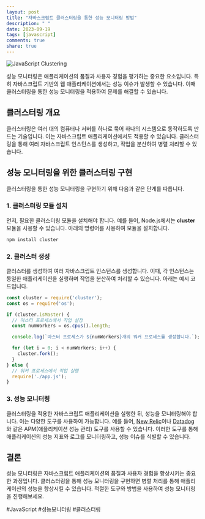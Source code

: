 ```yaml
---
layout: post
title: "자바스크립트 클러스터링을 통한 성능 모니터링 방법"
description: " "
date: 2023-09-19
tags: [javascript]
comments: true
share: true
---
```


![JavaScript Clustering](https://example.com/clustering-image.jpg)

성능 모니터링은 애플리케이션의 품질과 사용자 경험을 평가하는 중요한 요소입니다. 특히 자바스크립트 기반의 웹 애플리케이션에서는 성능 이슈가 발생할 수 있습니다. 이때 클러스터링을 통한 성능 모니터링을 적용하여 문제를 해결할 수 있습니다.

## 클러스터링 개요

클러스터링은 여러 대의 컴퓨터나 서버를 하나로 묶어 하나의 시스템으로 동작하도록 만드는 기술입니다. 이는 자바스크립트 애플리케이션에서도 적용할 수 있습니다. 클러스터링을 통해 여러 자바스크립트 인스턴스를 생성하고, 작업을 분산하여 병렬 처리할 수 있습니다.

## 성능 모니터링을 위한 클러스터링 구현

클러스터링을 통한 성능 모니터링을 구현하기 위해 다음과 같은 단계를 따릅니다.

### 1. 클러스터링 모듈 설치

먼저, 필요한 클러스터링 모듈을 설치해야 합니다. 예를 들어, Node.js에서는 **cluster** 모듈을 사용할 수 있습니다. 아래의 명령어를 사용하여 모듈을 설치합니다.

```bash
npm install cluster
```

### 2. 클러스터 생성

클러스터를 생성하여 여러 자바스크립트 인스턴스를 생성합니다. 이때, 각 인스턴스는 동일한 애플리케이션을 실행하며 작업을 분산하여 처리할 수 있습니다. 아래는 예시 코드입니다.

```javascript
const cluster = require('cluster');
const os = require('os');

if (cluster.isMaster) {
  // 마스터 프로세스에서 작업 설정
  const numWorkers = os.cpus().length;

  console.log(`마스터 프로세스가 ${numWorkers}개의 워커 프로세스를 생성합니다.`);

  for (let i = 0; i < numWorkers; i++) {
    cluster.fork();
  }
} else {
  // 워커 프로세스에서 작업 실행
  require('./app.js');
}
```

### 3. 성능 모니터링

클러스터링을 적용한 자바스크립트 애플리케이션을 실행한 뒤, 성능을 모니터링해야 합니다. 이는 다양한 도구를 사용하여 가능합니다. 예를 들어, [New Relic](https://newrelic.com/)이나 [Datadog](https://www.datadoghq.com/)와 같은 APM(애플리케이션 성능 관리) 도구를 사용할 수 있습니다. 이러한 도구를 통해 애플리케이션의 성능 지표와 로그를 모니터링하고, 성능 이슈를 식별할 수 있습니다.

## 결론

성능 모니터링은 자바스크립트 애플리케이션의 품질과 사용자 경험을 향상시키는 중요한 과정입니다. 클러스터링을 통해 성능 모니터링을 구현하면 병렬 처리를 통해 애플리케이션의 성능을 향상시킬 수 있습니다. 적절한 도구와 방법을 사용하여 성능 모니터링을 진행해보세요.

\#JavaScript #성능모니터링 #클러스터링